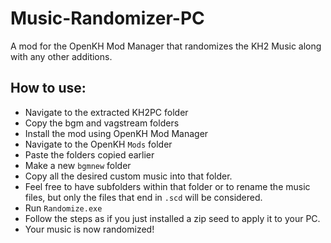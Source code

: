 # Music-Randomizer-PC
A mod for the OpenKH Mod Manager that randomizes the KH2 Music along with any other additions.

## How to use:
* Navigate to the extracted KH2PC folder
* Copy the bgm and vagstream folders
* Install the mod using OpenKH Mod Manager
* Navigate to the OpenKH `Mods` folder
* Paste the folders copied earlier
* Make a new `bgmnew` folder
* Copy all the desired custom music into that folder.
* Feel free to have subfolders within that folder or to rename the music files, but only the files that end in `.scd` will be considered.
* Run `Randomize.exe`
* Follow the steps as if you just installed a zip seed to apply it to your PC.
* Your music is now randomized!
